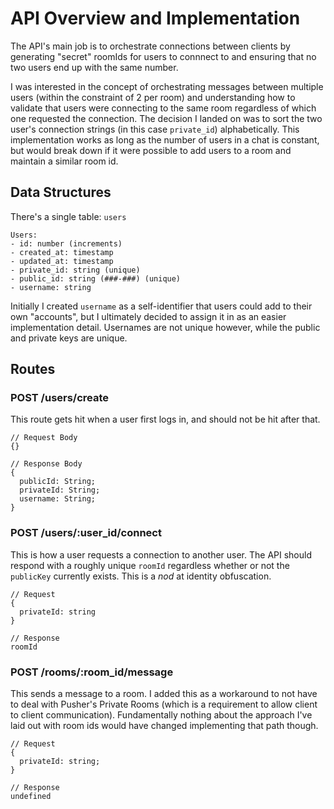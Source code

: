 # API Overview and Implementation

The API's main job is to orchestrate connections between clients by generating "secret" roomIds for users to connnect to and ensuring that no two users end up with the same number.

I was interested in the concept of orchestrating messages between multiple users (within the constraint of 2 per room) and understanding how to validate that users were connecting to the same room regardless of which one requested the connection. The decision I landed on was to sort the two user's connection strings (in this case `private_id`) alphabetically. This implementation works as long as the number of users in a chat is constant, but would break down if it were possible to add users to a room and maintain a similar room id.

## Data Structures

There's a single table: `users`

```
Users:
- id: number (increments)
- created_at: timestamp
- updated_at: timestamp
- private_id: string (unique)
- public_id: string (###-###) (unique)
- username: string
```

Initially I created `username` as a self-identifier that users could add to their own "accounts", but I ultimately decided to assign it in as an easier implementation detail. Usernames are not unique however, while the public and private keys are unique.

## Routes

### POST /users/create

This route gets hit when a user first logs in, and should not be hit after that.

```
// Request Body
{}

// Response Body
{
  publicId: String;
  privateId: String;
  username: String;
}
```

### POST /users/:user_id/connect

This is how a user requests a connection to another user. The API should respond with a roughly unique `roomId` regardless whether or not the `publicKey` currently exists. This is a _nod_ at identity obfuscation.

```
// Request
{
  privateId: string
}

// Response
roomId
```

### POST /rooms/:room_id/message

This sends a message to a room. I added this as a workaround to not have to deal with Pusher's Private Rooms (which is a requirement to allow client to client communication). Fundamentally nothing about the approach I've laid out with room ids would have changed implementing that path though.

```
// Request
{
  privateId: string;
}

// Response
undefined
```
